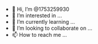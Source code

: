 - 👋 Hi, I’m @1753259930
- 👀 I’m interested in ...
- 🌱 I’m currently learning ...
- 💞️ I’m looking to collaborate on ...
- 📫 How to reach me ...

<!---
1753259930/1753259930 is a ✨ special ✨ repository because its `README.md` (this file) appears on your GitHub profile.
You can click the Preview link to take a look at your changes.
--->
